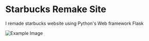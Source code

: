 # Starbucks Remake Site


I remade starbucks website using Python's Web framework Flask


![Example Image](images/star1.png)
